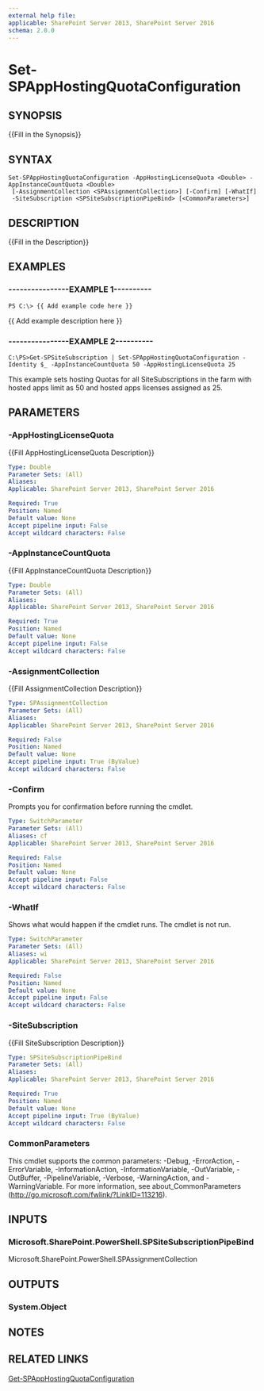 ```yaml
---
external help file: 
applicable: SharePoint Server 2013, SharePoint Server 2016
schema: 2.0.0
---
```


# Set-SPAppHostingQuotaConfiguration

## SYNOPSIS
{{Fill in the Synopsis}}


## SYNTAX

```
Set-SPAppHostingQuotaConfiguration -AppHostingLicenseQuota <Double> -AppInstanceCountQuota <Double>
 [-AssignmentCollection <SPAssignmentCollection>] [-Confirm] [-WhatIf]
 -SiteSubscription <SPSiteSubscriptionPipeBind> [<CommonParameters>]
```

## DESCRIPTION
{{Fill in the Description}}


## EXAMPLES

### ----------------EXAMPLE 1----------
```
PS C:\> {{ Add example code here }}
```

{{ Add example description here }}


### ----------------EXAMPLE 2----------
```
C:\PS>Get-SPSiteSubscription | Set-SPAppHostingQuotaConfiguration -Identity $_ -AppInstanceCountQuota 50 -AppHostingLicenseQuota 25
```

This example sets hosting Quotas for all SiteSubscriptions in the farm with hosted apps limit as 50 and hosted apps licenses assigned as 25.


## PARAMETERS

### -AppHostingLicenseQuota
{{Fill AppHostingLicenseQuota Description}}


```yaml
Type: Double
Parameter Sets: (All)
Aliases: 
Applicable: SharePoint Server 2013, SharePoint Server 2016

Required: True
Position: Named
Default value: None
Accept pipeline input: False
Accept wildcard characters: False
```

### -AppInstanceCountQuota
{{Fill AppInstanceCountQuota Description}}


```yaml
Type: Double
Parameter Sets: (All)
Aliases: 
Applicable: SharePoint Server 2013, SharePoint Server 2016

Required: True
Position: Named
Default value: None
Accept pipeline input: False
Accept wildcard characters: False
```

### -AssignmentCollection
{{Fill AssignmentCollection Description}}


```yaml
Type: SPAssignmentCollection
Parameter Sets: (All)
Aliases: 
Applicable: SharePoint Server 2013, SharePoint Server 2016

Required: False
Position: Named
Default value: None
Accept pipeline input: True (ByValue)
Accept wildcard characters: False
```

### -Confirm
Prompts you for confirmation before running the cmdlet.


```yaml
Type: SwitchParameter
Parameter Sets: (All)
Aliases: cf
Applicable: SharePoint Server 2013, SharePoint Server 2016

Required: False
Position: Named
Default value: None
Accept pipeline input: False
Accept wildcard characters: False
```

### -WhatIf
Shows what would happen if the cmdlet runs.
The cmdlet is not run.


```yaml
Type: SwitchParameter
Parameter Sets: (All)
Aliases: wi
Applicable: SharePoint Server 2013, SharePoint Server 2016

Required: False
Position: Named
Default value: None
Accept pipeline input: False
Accept wildcard characters: False
```

### -SiteSubscription
{{Fill SiteSubscription Description}}

```yaml
Type: SPSiteSubscriptionPipeBind
Parameter Sets: (All)
Aliases: 
Applicable: SharePoint Server 2013, SharePoint Server 2016

Required: True
Position: Named
Default value: None
Accept pipeline input: True (ByValue)
Accept wildcard characters: False
```

### CommonParameters
This cmdlet supports the common parameters: -Debug, -ErrorAction, -ErrorVariable, -InformationAction, -InformationVariable, -OutVariable, -OutBuffer, -PipelineVariable, -Verbose, -WarningAction, and -WarningVariable. For more information, see about_CommonParameters (http://go.microsoft.com/fwlink/?LinkID=113216).

## INPUTS

### Microsoft.SharePoint.PowerShell.SPSiteSubscriptionPipeBind
Microsoft.SharePoint.PowerShell.SPAssignmentCollection

## OUTPUTS

### System.Object

## NOTES

## RELATED LINKS

[Get-SPAppHostingQuotaConfiguration]()
